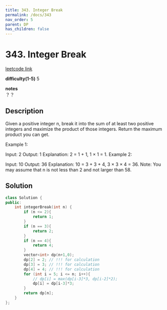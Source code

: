 ```yaml
---
title: 343. Integer Break
permalink: /docs/343
nav_order: 5
parent: DP
has_children: false
---
```

# 343. Integer Break
[leetcode link](https://leetcode.com/problems/integer-break/)

**difficulty(1-5)** 
5

**notes**   
？？ 

## Description
Given a positive integer n, break it into the sum of at least two positive integers and maximize the product of those integers. Return the maximum product you can get.

Example 1:

Input: 2
Output: 1
Explanation: 2 = 1 + 1, 1 × 1 = 1.
Example 2:

Input: 10
Output: 36
Explanation: 10 = 3 + 3 + 4, 3 × 3 × 4 = 36.
Note: You may assume that n is not less than 2 and not larger than 58.

## Solution
```c++
class Solution {
public:
    int integerBreak(int n) {
        if (n <= 2){
            return 1;
        }
        if (n == 3){
            return 2;
        }
        if (n == 4){
            return 4;
        }
        vector<int> dp(n+1,0);
        dp[2] = 2; // !!! for calculation
        dp[3] = 3; // !!! for calculation
        dp[4] = 4; // !!! for calculation
        for (int i = 5; i <= n; i++){
            // dp[i] = max(dp[i-3]*3, dp[i-2]*2);
            dp[i] = dp[i-3]*3;
        }
        return dp[n];
    }
};
```

<!-- 
Default label
{: .label }

Blue label
{: .label .label-blue }

Stable
{: .label .label-green }

New release
{: .label .label-purple }

Coming soon
{: .label .label-yellow }

Deprecated
{: .label .label-red } -->
